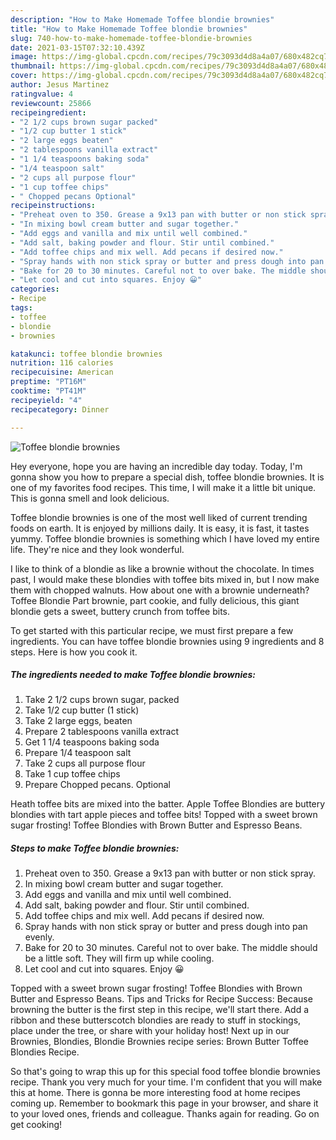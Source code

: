 ```yaml
---
description: "How to Make Homemade Toffee blondie brownies"
title: "How to Make Homemade Toffee blondie brownies"
slug: 740-how-to-make-homemade-toffee-blondie-brownies
date: 2021-03-15T07:32:10.439Z
image: https://img-global.cpcdn.com/recipes/79c3093d4d8a4a07/680x482cq70/toffee-blondie-brownies-recipe-main-photo.jpg
thumbnail: https://img-global.cpcdn.com/recipes/79c3093d4d8a4a07/680x482cq70/toffee-blondie-brownies-recipe-main-photo.jpg
cover: https://img-global.cpcdn.com/recipes/79c3093d4d8a4a07/680x482cq70/toffee-blondie-brownies-recipe-main-photo.jpg
author: Jesus Martinez
ratingvalue: 4
reviewcount: 25866
recipeingredient:
- "2 1/2 cups brown sugar packed"
- "1/2 cup butter 1 stick"
- "2 large eggs beaten"
- "2 tablespoons vanilla extract"
- "1 1/4 teaspoons baking soda"
- "1/4 teaspoon salt"
- "2 cups all purpose flour"
- "1 cup toffee chips"
- " Chopped pecans Optional"
recipeinstructions:
- "Preheat oven to 350. Grease a 9x13 pan with butter or non stick spray."
- "In mixing bowl cream butter and sugar together."
- "Add eggs and vanilla and mix until well combined."
- "Add salt, baking powder and flour. Stir until combined."
- "Add toffee chips and mix well. Add pecans if desired now."
- "Spray hands with non stick spray or butter and press dough into pan evenly."
- "Bake for 20 to 30 minutes. Careful not to over bake. The middle should be a little soft. They will firm up while cooling."
- "Let cool and cut into squares. Enjoy 😀"
categories:
- Recipe
tags:
- toffee
- blondie
- brownies

katakunci: toffee blondie brownies 
nutrition: 116 calories
recipecuisine: American
preptime: "PT16M"
cooktime: "PT41M"
recipeyield: "4"
recipecategory: Dinner

---
```



![Toffee blondie brownies](https://img-global.cpcdn.com/recipes/79c3093d4d8a4a07/680x482cq70/toffee-blondie-brownies-recipe-main-photo.jpg)

Hey everyone, hope you are having an incredible day today. Today, I'm gonna show you how to prepare a special dish, toffee blondie brownies. It is one of my favorites food recipes. This time, I will make it a little bit unique. This is gonna smell and look delicious.

Toffee blondie brownies is one of the most well liked of current trending foods on earth. It is enjoyed by millions daily. It is easy, it is fast, it tastes yummy. Toffee blondie brownies is something which I have loved my entire life. They're nice and they look wonderful.

I like to think of a blondie as like a brownie without the chocolate. In times past, I would make these blondies with toffee bits mixed in, but I now make them with chopped walnuts. How about one with a brownie underneath? Toffee Blondie Part brownie, part cookie, and fully delicious, this giant blondie gets a sweet, buttery crunch from toffee bits.


To get started with this particular recipe, we must first prepare a few ingredients. You can have toffee blondie brownies using 9 ingredients and 8 steps. Here is how you cook it.

<!--inarticleads1-->

##### The ingredients needed to make Toffee blondie brownies:

1. Take 2 1/2 cups brown sugar, packed
1. Take 1/2 cup butter (1 stick)
1. Take 2 large eggs, beaten
1. Prepare 2 tablespoons vanilla extract
1. Get 1 1/4 teaspoons baking soda
1. Prepare 1/4 teaspoon salt
1. Take 2 cups all purpose flour
1. Take 1 cup toffee chips
1. Prepare  Chopped pecans. Optional


Heath toffee bits are mixed into the batter. Apple Toffee Blondies are buttery blondies with tart apple pieces and toffee bits! Topped with a sweet brown sugar frosting! Toffee Blondies with Brown Butter and Espresso Beans. 

<!--inarticleads2-->

##### Steps to make Toffee blondie brownies:

1. Preheat oven to 350. Grease a 9x13 pan with butter or non stick spray.
1. In mixing bowl cream butter and sugar together.
1. Add eggs and vanilla and mix until well combined.
1. Add salt, baking powder and flour. Stir until combined.
1. Add toffee chips and mix well. Add pecans if desired now.
1. Spray hands with non stick spray or butter and press dough into pan evenly.
1. Bake for 20 to 30 minutes. Careful not to over bake. The middle should be a little soft. They will firm up while cooling.
1. Let cool and cut into squares. Enjoy 😀


Topped with a sweet brown sugar frosting! Toffee Blondies with Brown Butter and Espresso Beans. Tips and Tricks for Recipe Success: Because browning the butter is the first step in this recipe, we&#39;ll start there. Add a ribbon and these butterscotch blondies are ready to stuff in stockings, place under the tree, or share with your holiday host! Next up in our Brownies, Blondies, Blondie Brownies recipe series: Brown Butter Toffee Blondies Recipe. 

So that's going to wrap this up for this special food toffee blondie brownies recipe. Thank you very much for your time. I'm confident that you will make this at home. There is gonna be more interesting food at home recipes coming up. Remember to bookmark this page in your browser, and share it to your loved ones, friends and colleague. Thanks again for reading. Go on get cooking!
